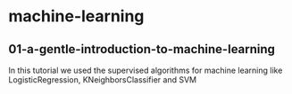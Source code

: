 # machine-learning
## 01-a-gentle-introduction-to-machine-learning
In this tutorial we used the supervised algorithms for machine learning like LogisticRegression, KNeighborsClassifier and SVM
